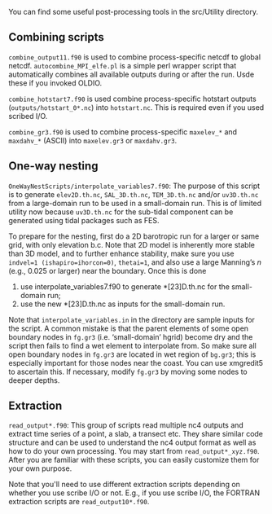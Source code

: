 You can find some useful post-processing tools in the src/Utility directory. 

## Combining scripts
`combine_output11.f90` is used to combine process-specific netcdf to global netcdf. 
`autocombine_MPI_elfe.pl` is a simple perl wrapper script that automatically combines 
all available outputs during or after the run. Usde these if you invoked OLDIO.

`combine_hotstart7.f90` is used combine process-specific hotstart outputs (`outputs/hotstart_0*.nc`)
 into `hotstart.nc`. This is required even if you used scribed I/O.

`combine_gr3.f90` is used to combine process-specific `maxelev_*` and `maxdahv_*` (ASCII) into `maxelev.gr3` or `maxdahv.gr3`.


## One-way nesting
`OneWayNestScripts/interpolate_variables7.f90`: The purpose of this script is to generate `elev2D.th.nc`, `SAL_3D.th.nc`, `TEM_3D.th.nc` and/or `uv3D.th.nc` from a large-domain run to be used in a small-domain run. This is of limited utility now because `uv3D.th.nc` for the sub-tidal component can be generated using tidal packages such as FES.

To prepare for the nesting, first do a 2D barotropic run for a larger or same grid, with only elevation b.c. Note that 2D model is inherently more stable than 3D model, and to further enhance stability, make sure you use `indvel=1 (ishapiro=ihorcon=0)`, `thetai=1`, and also use a large Manning’s $n$ (e.g., 0.025 or larger) near the boundary. Once this is done

1. use interpolate_variables7.f90 to generate *[23]D.th.nc for the small-domain run;
2. use the new *[23]D.th.nc as inputs for the small-domain run.

Note that `interpolate_variables.in` in the directory are sample inputs for the script. A common mistake is that the parent elements of some open boundary nodes in `fg.gr3` (i.e. ‘small-domain’ hgrid) become dry and the script then fails to find a wet element to interpolate from. So make sure all open boundary nodes in `fg.gr3` are located in wet region of `bg.gr3`; this is especially important for those nodes near the coast. You can use xmgredit5 to ascertain this. If necessary, modify `fg.gr3` by moving some nodes to deeper depths.

## Extraction
`read_output*.f90`: This group of scripts read multiple nc4 outputs and extract time series of a point, 
a slab, a transect etc. They share similar code structure and can be used to understand the nc4 output 
format as well as how to do your own processing. You may start from `read_output*_xyz.f90`. 
After you are familiar with these scripts, you can easily customize them for your own purpose.

Note that you'll need to use different extraction scripts depending on whether you use scribe I/O or not.
 E.g., if you use scribe I/O, the FORTRAN extraction scripts are `read_output10*.f90`.
